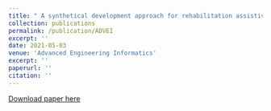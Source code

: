 ```yaml
---
title: " A synthetical development approach for rehabilitation assistive smart product–service systems: A case study"
collection: publications
permalink: /publication/ADVEI
excerpt: ''
date: 2021-05-03
venue: 'Advanced Engineering Informatics'
excerpt: ''
paperurl: ''
citation: ''
---
```


[Download paper here](https://www.sciencedirect.com/science/article/pii/S1474034621000641)